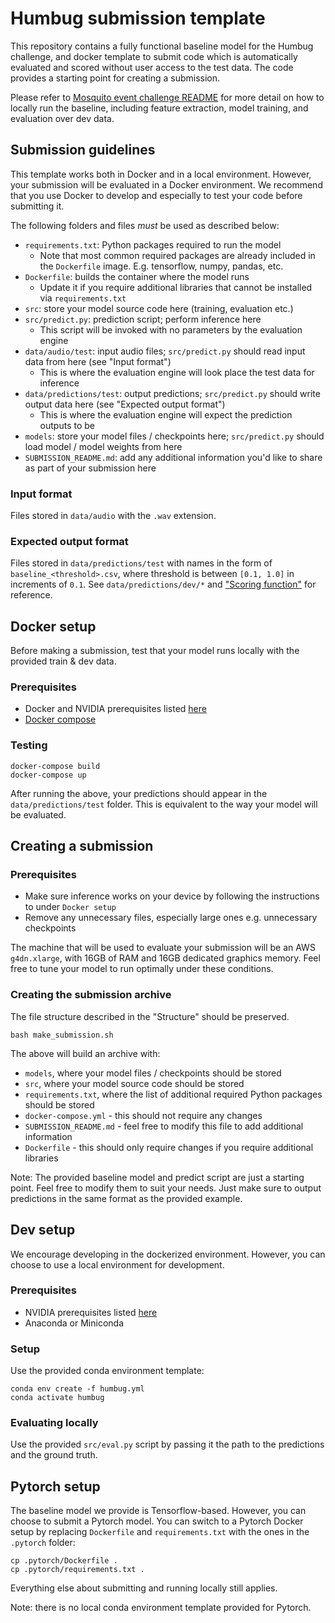 # Humbug submission template

This repository contains a fully functional baseline model for the Humbug challenge, and docker template to submit code which is automatically evaluated and scored without user access to the test data.
The code provides a starting point for creating a submission.

Please refer to [Mosquito event challenge README](./docs/mosquito_event_challenge.md) for more detail on how to locally run the baseline, including feature extraction, model training, and evaluation over dev data.


## Submission guidelines
This template works both in Docker and in a local environment.
However, your submission will be evaluated in a Docker environment.
We recommend that you use Docker to develop and especially to test your code before submitting it.

The following folders and files *must* be used as described below:
- `requirements.txt`: Python packages required to run the model
  - Note that most common required packages are already included in the `Dockerfile` image. E.g. tensorflow, numpy, pandas, etc.
- `Dockerfile`: builds the container where the model runs
  - Update it if you require additional libraries that cannot be installed via `requirements.txt`
- `src`: store your model source code here (training, evaluation etc.)
- `src/predict.py`: prediction script; perform inference here
  - This script will be invoked with no parameters by the evaluation engine
- `data/audio/test`: input audio files; `src/predict.py` should read input data from here (see "Input format")
  - This is where the evaluation engine will look place the test data for inference
- `data/predictions/test`: output predictions; `src/predict.py` should write output data here (see "Expected output format")
  - This is where the evaluation engine will expect the prediction outputs to be
- `models`: store your model files / checkpoints here; `src/predict.py` should load model / model weights from here
- `SUBMISSION_README.md`: add any additional information you'd like to share as part of your submission here

### Input format
Files stored in `data/audio` with the `.wav` extension.

### Expected output format
Files stored in `data/predictions/test` with names in the form of `baseline_<threshold>.csv`, where threshold is between `[0.1, 1.0]` in increments of `0.1`.
See `data/predictions/dev/*` and ["Scoring function"](./docs/mosquito_event_challenge.md) for reference.


## Docker setup
Before making a submission, test that your model runs locally with the provided train & dev data.

### Prerequisites
- Docker and NVIDIA prerequisites listed [here](https://catalog.ngc.nvidia.com/orgs/nvidia/containers/tensorflow#prerequisites)
- [Docker compose](https://docs.docker.com/compose/install/)

### Testing
```
docker-compose build
docker-compose up
```
After running the above, your predictions should appear in the `data/predictions/test` folder.
This is equivalent to the way your model will be evaluated.


## Creating a submission

### Prerequisites
- Make sure inference works on your device by following the instructions to under `Docker setup`
- Remove any unnecessary files, especially large ones e.g. unnecessary checkpoints

The machine that will be used to evaluate your submission will be an AWS `g4dn.xlarge`,
with 16GB of RAM and 16GB dedicated graphics memory. Feel free to tune your model to run optimally under these conditions.

### Creating the submission archive
The file structure described in the "Structure" should be preserved.
```
bash make_submission.sh
```
The above will build an archive with:
- `models`, where your model files / checkpoints should be stored
- `src`, where your model source code should be stored
- `requirements.txt`, where the list of additional required Python packages should be stored
- `docker-compose.yml` - this should not require any changes
- `SUBMISSION_README.md` - feel free to modify this file to add additional information
- `Dockerfile` - this should only require changes if you require additional libraries

Note: The provided baseline model and predict script are just a starting point.
Feel free to modify them to suit your needs.
Just make sure to output predictions in the same format as the provided example.


## Dev setup
We encourage developing in the dockerized environment.
However, you can choose to use a local environment for development.

### Prerequisites
- NVIDIA prerequisites listed [here](https://catalog.ngc.nvidia.com/orgs/nvidia/containers/tensorflow#prerequisites)
- Anaconda or Miniconda

### Setup
Use the provided conda environment template:
```
conda env create -f humbug.yml
conda activate humbug
```

### Evaluating locally
Use the provided `src/eval.py` script by passing it the path to the predictions and the ground truth.


## Pytorch setup
The baseline model we provide is Tensorflow-based.
However, you can choose to submit a Pytorch model.
You can switch to a Pytorch Docker setup by replacing `Dockerfile` and `requirements.txt` with the ones in the `.pytorch` folder:
```
cp .pytorch/Dockerfile .
cp .pytorch/requirements.txt .
```
Everything else about submitting and running locally still applies.

Note: there is no local conda environment template provided for Pytorch.
